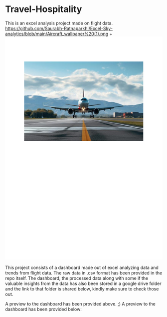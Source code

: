# Travel-Hospitality
This is an excel analysis project made on flight data.
https://github.com/Saurabh-Ratnaparkhi/Excel-Sky-analytics/blob/main/Aircraft_wallpaper%20(1).png
+![Flight](https://github.com/Saurabh-Ratnaparkhi/Excel-Sky-analytics/blob/main/Aircraft_wallpaper%20(1).png)

This project consists of a dashboard made out of excel analyzing data and trends from flight data. The raw data in .csv format
has been provided in the repo itself.
The dashboard, the processed data along with some if the valuable insights from the data has also been stored in a google drive folder
and the link to that folder is shared below, kindly make sure to check those out.

A preview to the dashboard has been provided above.
;)
A preview to the dashboard has been provided below:
